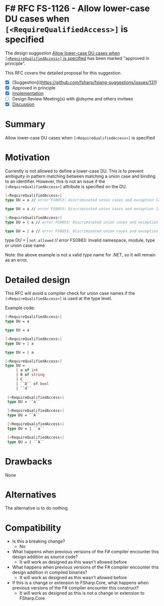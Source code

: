 # F# RFC FS-1126 - Allow lower-case DU cases when `[<RequireQualifiedAccess>]` is specified

The design suggestion [Allow lower-case DU cases when `[<RequireQualifiedAccess>]` is specified](https://github.com/fsharp/fslang-suggestions/issues/131) has been marked "approved in principle".

This RFC covers the detailed proposal for this suggestion.

- [x] [Suggestion]((https://github.com/fsharp/fslang-suggestions/issues/131)
- [x] Approved in principle
- [x] [Implementation](https://github.com/dotnet/fsharp/pull/13432)
- [ ] Design Review Meeting(s) with @dsyme and others invitees
- [X] [Discussion](https://github.com/fsharp/fslang-design/discussions/685)

# Summary
Allow lower-case DU cases when `[<RequireQualifiedAccess>]` is specified

# Motivation
Currently is not allowed to define a lower-case DU. This is to prevent ambiguity in pattern matching between matching a union case and binding to an identifier.
However, this is not an issue if the `[<RequireQualifiedAccess>]` attribute is specified on the DU.

```fs
[<RequireQualifiedAccess>]
type DU = a // error FS0053: Discriminated union cases and exception labels must be uppercase identifiers

type DU = a // error FS0053: Discriminated union cases and exception labels must be uppercase identifiers

[<RequireQualifiedAccess>]
type DU = | a // error FS0053: Discriminated union cases and exception labels must be uppercase identifiers

type DU = | a // error FS0053: Discriminated union cases and exception labels must be uppercase identifiers
```
type DU = | ``not.allowed`` // error FS0883: Invalid namespace, module, type or union case name

Note: the above example is not a valid type name for .NET, so it will remain as an error.

# Detailed design
This RFC will avoid a compiler check for union case names if the `[<RequireQualifiedAccess>]` is used at the type level.

Example code:

```fsharp
[<RequireQualifiedAccess>]
type DU = a 

type DU = a

[<RequireQualifiedAccess>]
type DU = | a

type DU = | a

[<RequireQualifiedAccess>]
type DU =
     | a of int
     | B of string
     | C
     | ``D`` of bool
     | ``d``
     
 [<RequireQualifiedAccess>]
 type DU = ``a``

 [<RequireQualifiedAccess>]
 type DU = ``A``

 [<RequireQualifiedAccess>]
 type DU = | ``a``

 [<RequireQualifiedAccess>]
 type DU = | ``A``
```

# Drawbacks
None

# Alternatives
The alternative is to do nothing

# Compatibility

* Is this a breaking change?
  * No
* What happens when previous versions of the F# compiler encounter this design addition as source code? 
  * It will work as designed as this wasn't allowed before
* What happens when previous versions of the F# compiler encounter this design addition in compiled binaries?
  * It will work as designed as this wasn't allowed before
* If this is a change or extension to FSharp.Core, what happens when previous versions of the F# compiler encounter this construct?
  * It will work as designed as this is not a change or extension to FSharp.Core
